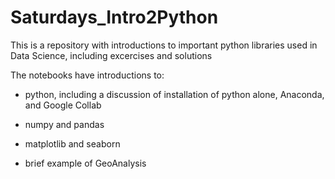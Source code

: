 # Saturdays_Intro2Python

This is a repository with introductions to important python libraries used in Data Science, including excercises and solutions

The notebooks have introductions to:

* python, including a discussion of installation of python alone, Anaconda, and Google Collab

* numpy and pandas

* matplotlib and seaborn

* brief example of GeoAnalysis

